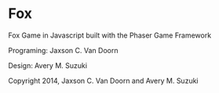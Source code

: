 Fox
============

Fox Game in Javascript built with the Phaser Game Framework

Programing: Jaxson C. Van Doorn

Design: Avery M. Suzuki

Copyright 2014, Jaxson C. Van Doorn and Avery M. Suzuki
